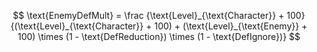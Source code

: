 $$
\text{EnemyDefMult} = \frac
  {\text{Level}_{\text{Character}} + 100}
  {(\text{Level}_{\text{Character}} + 100) + (\text{Level}_{\text{Enemy}} + 100) \times (1 - \text{DefReduction}) \times (1 - \text{DefIgnore})}
$$